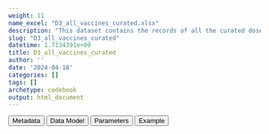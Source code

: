 ```yaml
---
weight: 11
name_excel: "D3_all_vaccines_curated.xlsx"
description: "This dataset contains the records of all the curated doses of all roots of indicators in the instance listed in Table 7 of the SAP. Doses of covid vaccines are included. It is obtained by D3_clean_all_vaccines by excluding records that are duplicates or of bad quality, and after appending the curated covid vaccines"
slug: "D3_all_vaccines_curated"
datetime: 1.7134391e+09
title: D3_all_vaccines_curated
author: ''
date: '2024-04-18'
categories: []
tags: []
archetype: codebook
output: html_document
---
```


<script src="/rmarkdown-libs/core-js/shim.min.js"></script>
<script src="/rmarkdown-libs/react/react.min.js"></script>
<script src="/rmarkdown-libs/react/react-dom.min.js"></script>
<script src="/rmarkdown-libs/reactwidget/react-tools.js"></script>
<script src="/rmarkdown-libs/htmlwidgets/htmlwidgets.js"></script>
<link href="/rmarkdown-libs/reactable/reactable.css" rel="stylesheet" />
<script src="/rmarkdown-libs/reactable-binding/reactable.js"></script>
<div class="tab">
<button class="tablinks" onclick="openCity(event, &#39;Metadata&#39;)" id="defaultOpen">Metadata</button>
<button class="tablinks" onclick="openCity(event, &#39;Data Model&#39;)">Data Model</button>
<button class="tablinks" onclick="openCity(event, &#39;Parameters&#39;)">Parameters</button>
<button class="tablinks" onclick="openCity(event, &#39;Example&#39;)">Example</button>
</div>
<div id="Metadata" class="tabcontent">
<div id="htmlwidget-1" class="reactable html-widget" style="width:auto;height:600px;"></div>
<script type="application/json" data-for="htmlwidget-1">{"x":{"tag":{"name":"Reactable","attribs":{"data":{"medatata_name":["Name of the dataset","Content of the dataset","Unit of observation","Dataset where the list of UoOs is fully listed and with 1 record per UoO","How many observations per UoO","NxUoO","Variables capturing the UoO","Primary key","Parameters",null,null,null,null,null,null,null,null,null,null,null],"metadata_content":["D3_all_vaccines_curated","This dataset contains the records of all the curated doses of all roots of indicators in the instance listed in Table 7 of the SAP. Doses of covid vaccines are included. It is obtained by D3_clean_all_vaccines by excluding records that are duplicates or of bad quality, and after appending the curated covid vaccines","root indicators for all persons in the instance",null,"as many as thedoses for that root_indicator",">= 0","person_id root_indicator dose_curated",null,null,null,null,null,null,null,null,null,null,null,null,null]},"columns":[{"id":"medatata_name","name":"medatata_name","type":"character"},{"id":"metadata_content","name":"metadata_content","type":"character"}],"sortable":false,"searchable":true,"pagination":false,"highlight":true,"bordered":true,"striped":true,"style":{"maxWidth":1800},"height":"600px","dataKey":"13a01174fed7e2cca9863afe33259f36"},"children":[]},"class":"reactR_markup"},"evals":[],"jsHooks":[]}</script>
</div>
<div id="Data Model" class="tabcontent">
<div id="htmlwidget-2" class="reactable html-widget" style="width:auto;height:600px;"></div>
<script type="application/json" data-for="htmlwidget-2">{"x":{"tag":{"name":"Reactable","attribs":{"data":{"VarName":["person_id","date_curated","dose_curated","manufacturer_curated","vacco_id","root_indicator",null,null,null,null,null,null,null,null,null,null,null,null,null,null],"Description":["unique person identifier",null,null,null,"label from the VaccO ontology","root of the indicator, as specified in SAFETY-VAC_indicators_28Mar24, i.e., Table 7 of the Protocol. The same indicator may be populated by multiple VaccoIDs, e.g., the indicator Pol2 may be obtained by a first dose of POL and a second dose of DIP-PER-POL-TET. The two records are copied with root_indicator Pol and doses curated are assigned on the base of the root_indicator",null,null,null,null,null,null,null,null,null,null,null,null,null,null],"Format":["character","date","integer","character","character",null,null,null,null,null,null,null,null,null,null,null,null,null,null,null],"Vocabulary":[null,null,"1, 2 , 3,4",null,"VaccO ontology, as specified in SAFETY-VAC_vaccines_28Mar24","\"MCV\"\r\n\"DTP\"\r\n\"Hib\"\r\n\"HepB\"\r\n\"Pol\"\r\n\"PCV\"\r\n\"Varicella\"\r\n\"BCG\"\r\n\"HPV\"\r\n\"RotaC\"\r\n\"Meningococcal\"\r\n\"Influenza\"\r\n\"Coronavirus\"",null,null,null,null,null,null,null,null,null,null,null,null,null,null],"Parameters":[null,null,null,null,null,null,null,null,null,null,null,null,null,null,null,null,null,null,null,null],"Notes and examples":["from CDM PERSONS",null,"doses higher than the vaccine-specific maximum dosage are excluded",null,"note that the symbol '-' of the original VaccO ontology has been replaced by the symbol '_' because the former cannot be part of a file name in , so examples are\r\n\r\n\"DIP_HEB_PER_POL_TET\"     \r\n\"DIP_HIB_PER_TET\"         \r\n\"DIP_TET\"                 \r\n\"HEB\"                     \r\n\"POL\"                     \r\n\"MEA_MUM_RUB\"             \r\n\"MUM\"                     \r\n\"RVV\"                     \r\n\"COV\"                     \r\n\"HEZ\"                     \r\n\"HIB_POL\"",null,null,null,null,null,null,null,null,null,null,null,null,null,null,null],"Source tables and variables":[null,null,null,null,null,null,null,null,null,null,null,null,null,null,null,null,null,null,null,null],"Retrieved":["yes","yes","yes","yes","yes",null,null,null,null,null,null,null,null,null,null,null,null,null,null,null],"Calculated":[null,null,null,null,null,null,null,null,null,null,null,null,null,null,null,null,null,null,null,null],"Algorithm_id":[null,null,null,null,null,null,null,null,null,null,null,null,null,null,null,null,null,null,null,null],"Rule":[null,null,null,null,null,null,null,null,null,null,null,null,null,null,null,null,null,null,null,null]},"columns":[{"id":"VarName","name":"VarName","type":"character"},{"id":"Description","name":"Description","type":"character"},{"id":"Format","name":"Format","type":"character"},{"id":"Vocabulary","name":"Vocabulary","type":"character"},{"id":"Parameters","name":"Parameters","type":"logical"},{"id":"Notes and examples","name":"Notes and examples","type":"character"},{"id":"Source tables and variables","name":"Source tables and variables","type":"logical"},{"id":"Retrieved","name":"Retrieved","type":"character"},{"id":"Calculated","name":"Calculated","type":"logical"},{"id":"Algorithm_id","name":"Algorithm_id","type":"logical"},{"id":"Rule","name":"Rule","type":"logical"}],"sortable":false,"searchable":true,"pagination":false,"highlight":true,"bordered":true,"striped":true,"style":{"maxWidth":1800},"height":"600px","dataKey":"641db3d1898da23ae91a370d016a94e6"},"children":[]},"class":"reactR_markup"},"evals":[],"jsHooks":[]}</script>
</div>
<div id="Parameters" class="tabcontent">
<div id="htmlwidget-3" class="reactable html-widget" style="width:auto;height:600px;"></div>
<script type="application/json" data-for="htmlwidget-3">{"x":{"tag":{"name":"Reactable","attribs":{"data":{"parameter in the variable name":[null,null,null,null,null,null,null,null,null,null,null,null,null,null,null,null,null,null,null,null],"values":["TUB","DIP_PER_TET","DIP_HEB_PER_POL_TET","DIP_HIB_PER_TET","DIP_TET","HEB","POL","MEA_MUM_RUB","MUM","RVV","COV","HEZ","HIB_POL","PER","DIP_HEB_PER_TET","DIP_HIB_PER_POL_TET","DIP","INF","HIB","MEA"],"name of macro":[null,null,null,null,null,null,null,null,null,null,null,null,null,null,null,null,null,null,null,null]},"columns":[{"id":"parameter in the variable name","name":"parameter in the variable name","type":"logical"},{"id":"values","name":"values","type":"character"},{"id":"name of macro","name":"name of macro","type":"logical"}],"sortable":false,"searchable":true,"pagination":false,"highlight":true,"bordered":true,"striped":true,"style":{"maxWidth":1800},"height":"600px","dataKey":"7e3d8a09a054ca7e28b0e348bfa2ed60"},"children":[]},"class":"reactR_markup"},"evals":[],"jsHooks":[]}</script>
</div>
<div id="Example" class="tabcontent">
<div id="htmlwidget-4" class="reactable html-widget" style="width:auto;height:600px;"></div>
<script type="application/json" data-for="htmlwidget-4">{"x":{"tag":{"name":"Reactable","attribs":{"data":{"person_id":["P001","P001","P002","P002","P002","P003","P003","P003","P003",null,null,null,null,null,null,null,null,null,null,null],"date_curated":["2021-05-02T00:00:00Z","2021-07-27T00:00:00Z","2021-08-20T00:00:00Z","2021-07-30T00:00:00Z","2022-07-30T00:00:00Z","2021-01-01T00:00:00Z","2021-01-25T00:00:00Z","2021-04-01T00:00:00Z","2021-10-12T00:00:00Z",null,null,null,null,null,null,null,null,null,null,null],"dose_curated":[1,2,1,2,1,1,2,3,4,"NA","NA","NA","NA","NA","NA","NA","NA","NA","NA","NA"],"manufacturer_curated":[null,null,"pfizer","pfizer",null,"astrazeneca","astrazeneca","pfizer","moderna",null,null,null,null,null,null,null,null,null,null,null],"vacco_id":["DIP-PER-TET","DIP-PER-TET","COV","COV","HPV","COV","COV","COV","COV",null,null,null,null,null,null,null,null,null,null,null],"root_indicator":["DPT","DPT","Coronavirus","Coronavirus","HPV ","Coronavirus","Coronavirus","Coronavirus","Coronavirus",null,null,null,null,null,null,null,null,null,null,null]},"columns":[{"id":"person_id","name":"person_id","type":"character"},{"id":"date_curated","name":"date_curated","type":"Date"},{"id":"dose_curated","name":"dose_curated","type":"numeric"},{"id":"manufacturer_curated","name":"manufacturer_curated","type":"character"},{"id":"vacco_id","name":"vacco_id","type":"character"},{"id":"root_indicator","name":"root_indicator","type":"character"}],"sortable":false,"searchable":true,"pagination":false,"highlight":true,"bordered":true,"striped":true,"style":{"maxWidth":1800},"height":"600px","dataKey":"7b16e4dd1f92d1eea0529a454b405855"},"children":[]},"class":"reactR_markup"},"evals":[],"jsHooks":[]}</script>
</div>
